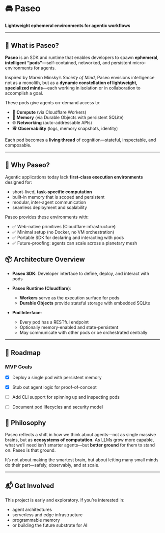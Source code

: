# 🚘 Paseo

**Lightweight ephemeral environments for agentic workflows**

---

## 🌱 What is Paseo?

**Paseo** is an SDK and runtime that enables developers to spawn **ephemeral, intelligent “pods”**—self-contained, networked, and persistent micro-environments for agents.

Inspired by Marvin Minsky’s *Society of Mind*, Paseo envisions intelligence not as a monolith, but as a **dynamic constellation of lightweight, specialized minds**—each working in isolation or in collaboration to accomplish a goal.

These pods give agents on-demand access to:

* 🧠 **Compute** (via Cloudflare Workers)
* 📀 **Memory** (via Durable Objects with persistent SQLite)
* 🌐 **Networking** (auto-addressable APIs)
* 🕵️ **Observability** (logs, memory snapshots, identity)

Each pod becomes a **living thread** of cognition—stateful, inspectable, and composable.

---

## 🧹 Why Paseo?

Agentic applications today lack **first-class execution environments** designed for:

* short-lived, **task-specific computation**
* built-in memory that is scoped and persistent
* modular, inter-agent communication
* seamless deployment and scalability

Paseo provides these environments with:

* ✅ Web-native primitives (Cloudflare infrastructure)
* ✅ Minimal setup (no Docker, no VM orchestration)
* ✅ Portable SDK for declaring and interacting with pods
* ✅ Future-proofing: agents can scale across a planetary mesh


## 📦 Architecture Overview

* **Paseo SDK**: Developer interface to define, deploy, and interact with pods
* **Paseo Runtime (Cloudflare)**:

  * **Workers** serve as the execution surface for pods
  * **Durable Objects** provide stateful storage with embedded SQLite
* **Pod Interface**:

  * Every pod has a RESTful endpoint
  * Optionally memory-enabled and state-persistent
  * May communicate with other pods or be orchestrated centrally

---

## 🔮 Roadmap

### MVP Goals

* [x] Deploy a single pod with persistent memory
* [x] Stub out agent logic for proof-of-concept
* [ ] Add CLI support for spinning up and inspecting pods
* [ ] Document pod lifecycles and security model


## 🧠 Philosophy

Paseo reflects a shift in how we think about agents—not as single massive brains, but as **ecosystems of computation**. As LLMs grow more capable, what we’ll need isn’t smarter agents—but **better ground** for them to stand on. Paseo is that ground.

It’s not about making the smartest brain, but about letting many small minds do their part—safely, observably, and at scale.

---

## 📬 Get Involved

This project is early and exploratory. If you’re interested in:

* agent architectures
* serverless and edge infrastructure
* programmable memory
* or building the future substrate for AI

